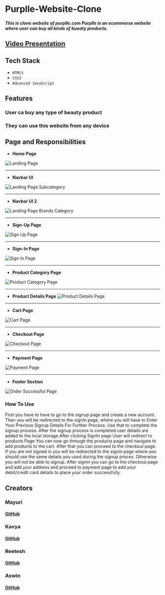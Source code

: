 
# Purplle-Website-Clone

##### This is clone website of purplle.com Purplle is an ecommerse website where user can buy all kinds of bueaty products.

## [Video Presentation ](https://www.google.com)

## Tech Stack
- `HTML5`
- `CSS3`
- `Advanced JavaScript`

## Features

### User ca buy any type of beauty product
### They can use this website from any device 

## Page and Responsibilities 


- **Home Page**

![Landing Page](https://github.com/)

---
- **Navbar UI**

![Landing Page Subcategory](https://github.com/)

---
- **Navbar UI 2**

![Landing Page Brands Category](https://github.com/)

---
- **Sign-Up Page**

![Sign Up Page](https://github.com/)

---
- **Sign-In Page**

![Sign In Page](https://github.com/)


---
- **Product Category Page**

![Product Category Page](https://github.com/)

---

- **Product Details Page**
![Product Details Page](https://github.com/)

---
- **Cart Page**

![Cart Page](https://github.com/)

---


- **Checkout Page**

![Checkout Page](https://github.com/)

---
- **Payment Page**

![Payment Page](https://github.com/)

---

- **Footer Section**

![Order Successful Page](https://github.com/)




### How To Use 

First you have to have to go to the signup page and create a new account. Then you will be redirected to the signIn page, where you will have to Enter Your Previous Signup Details For Further Process. Use that to complete the signup process. After the signup process is completed user details are added to the local storage.After clicking SignIn page User will redirect to products Page You can now go through the products page and navigate to add products to the cart. After that you can proceed to the checkout page. If you are not signed in you will be redirected to the signin page where you should use the same details you used during the signup proces. Otherwise you will not be able to signup. After signin you can go to the checkout page and add your address and proceed to payment page to add your debit/credit card details to place your order successfully.



## Creators

### Mayuri
#### [GitHub](https://www.google.com)
### Kavya
#### [GitHub](https://www.google.com)
### Reetesh
#### [GitHub](https://www.google.com)
### Aswin
#### [GitHub](https://www.google.com)


